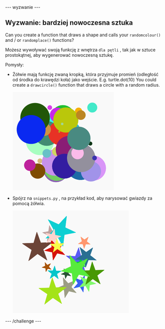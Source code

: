 \--- wyzwanie \---

## Wyzwanie: bardziej nowoczesna sztuka

Can you create a function that draws a shape and calls your `randomcolour()` and / or `randomplace()` functions?

Możesz wywoływać swoją funkcję z wnętrza `dla pętli` , tak jak w sztuce prostokątnej, aby wygenerować nowoczesną sztukę.

Pomysły:

- Żółwie mają funkcję zwaną kropką, która przyjmuje promień (odległość od środka do krawędzi koła) jako wejście. E.g. turtle.dot(10) You could create a `drawcircle()` function that draws a circle with a random radius.
    
    ![zrzut ekranu](images/modern-circles.png)

- Spójrz na `snippets.py` , na przykład kod, aby narysować gwiazdy za pomocą żółwia.
    
    ![zrzut ekranu](images/modern-stars.png)

\--- /challenge \---